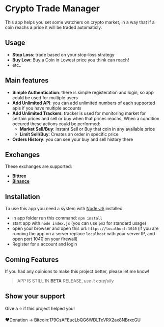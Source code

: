 # Crypto Trade Manager
This app helps you set some watchers on crypto market, in a way that if a coin reachs a price it will be traded automaticly.

## Usage
* __Stop Loss__: trade based on your stop-loss strategy 
* __Buy Low__: Buy a Coin in Lowest price you think can reach!
* etc..

## Main features
* __Simple Authentication__: there is simple registeration and login, so app could be used for multiple users
* __Add Unlimited API__: you can add unlimited numbers of each supported apis if you have multiple accounts
* __Add Unlimited Trackers__: tracker is used for monitoring market for certain prices and sell or buy when that prices reachs, When a condition occured these actions could be performed:
	* __Market Sell/Buy__: Instant Sell or Buy that coin in any available price
	* __Limit Sell/Buy__: Creates an order in specific price
* __Orders History__: you can see your buy and sell history there

## Exchanges
These exchanges are supported:
* __[Bittrex](https://bittrex.com/)__
* __[Binance](https://www.binance.com/)__

## Installation
To use this app you need a system with [Node-JS](https://nodejs.org/en/download/) installed
* in app folder run this command: `npm install`
* start app with `node index.js` (you can use `pm2` for standard usage)
* open your browser and open this url: `https://localhost:1040` (if you are running the app on a server replace `localhost` with your server IP, and open port 1040 on your firewall)
* Register for a account and login

## Coming Features
If you had any opinions to make this project better, please let me know!
> APP IS STILL IN __BETA__ RELEASE, _use it catefully_

## Show your support
Give a ⭐️ if this project helped you!

❤️Donation -> Bitcoin:179CsAFEucLbQG6WDLTxVRX2ax8NBrxcGU
